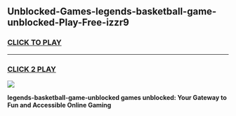
## Unblocked-Games-legends-basketball-game-unblocked-Play-Free-izzr9
<h3>
<a href="https://premium76.site?title=legends-basketball-game-unblocked&ref=18A1">CLICK TO PLAY</a></h3>
<hr>

<h3>
<a href="https://premium76.site?title=legends-basketball-game-unblocked&ref=18A1">CLICK 2 PLAY</a>
  
</h3>

<a href="https://premium76.site?title=legends-basketball-game-unblocked&ref=18A1"><img src="https://clearcache.store/games.png"></a>


**legends-basketball-game-unblocked games unblocked: Your Gateway to Fun and Accessible Online Gaming**
